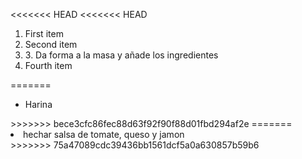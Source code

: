 <<<<<<< HEAD
<<<<<<< HEAD
<ol>
  <li>First item</li>
  <li>Second item</li>
  <li>3. Da forma a la masa y añade los ingredientes</li>
  <li>Fourth item</li>
</ol>

=======

<ul>
<li> Harina</li>
</ul>
>>>>>>> bece3cfc86fec88d63f92f90f88d01fbd294af2e
=======


<li> hechar salsa de tomate, queso y jamon</li>
>>>>>>> 75a47089cdc39436bb1561dcf5a0a630857b59b6
